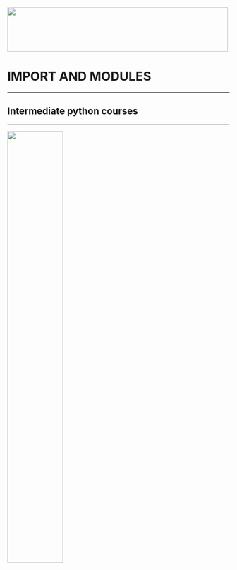 <img src="https://encrypted-tbn0.gstatic.com/images?q=tbn:ANd9GcSGoclzjRGpSMeQJr8yeb3qc7oEPHkmB6Cwlg&usqp=CAU" width=500 height= 100>

<h1> IMPORT AND MODULES </h1>
<hr>
<h2>Intermediate python courses </h2>
<hr>
<img src="https://ipcisco.com/wp-content/uploads/2021/04/python-modules-ipcisco-1.jpg" width=50%>
